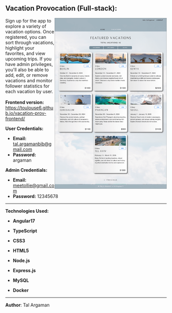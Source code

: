 ## Vacation Provocation (Full-stack):

<img align="right" src="./Frontend/src/Assets/vacation-prov-screenshot.png" alt="Vacation-prov Screenshot" width="350">

Sign up for the app to explore a variety of vacation options. Once registered, you can sort through vacations, highlight your favorites, and view upcoming trips.
If you have admin privileges, you'll also be able to add, edit, or remove vacations and monitor follower statistics for each vacation by user.
<br><br>
**Frontend version:** https://toulouse6.github.io/vacation-prov-frontend/

**User Credentials:**
- **Email:** tal.argamanbib@gmail.com
- **Password:** argaman

**Admin Credentials:**
- **Email:** meetollie@gmail.com
- **Password:** 12345678

---

**Technologies Used:**

- **Angular17**
- **TypeScript**
- **CSS3**
- **HTML5**

- **Node.js**
- **Express.js**

- **MySQL**

- **Docker**

---

**Author**: Tal Argaman
